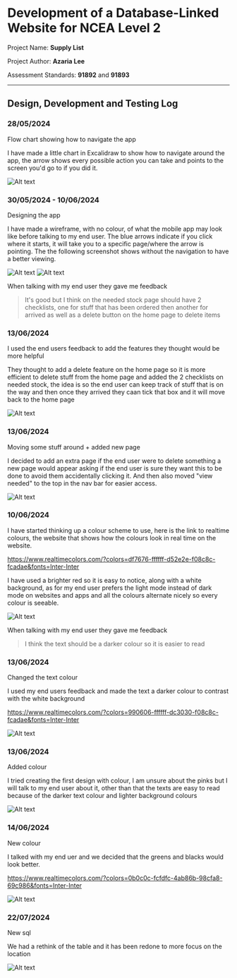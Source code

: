 # Development of a Database-Linked Website for NCEA Level 2

Project Name: **Supply List**

Project Author: **Azaria Lee**

Assessment Standards: **91892** and **91893**


-------------------------------------------------

## Design, Development and Testing Log

### 28/05/2024

Flow chart showing how to navigate the app

I have made a little chart in Excalidraw to show how to navigate around the app, the arrow shows every possible action you can take and points to the screen you'd go to if you did it.

![Alt text](images/flowchart.png)

### 30/05/2024 - 10/06/2024

Designing the app

I have made a wireframe, with no colour, of what the mobile app may look like before talking to my end user. The blue arrows indicate if you click where it starts, it will take you to a specific page/where the arrow is pointing. The the following screenshot shows without the navigation to have a better viewing.

![Alt text](images/supplylist_v1_flow.png)
![Alt text](images/supplylist_v1.png)

When talking with my end user they gave me feedback
> It's good but I think on the needed stock page should have 2 checklists, one for stuff that has been ordered then another for arrived as well as a delete button on the home page to delete items

### 13/06/2024

I used the end users feedback to add the features they thought would be more helpful

They thought to add a delete feature on the home page so it is more efficient to delete stuff from the home page and added the 2 checklists on needed stock, the idea is so the end user can keep track of stuff that is on the way and then once they arrived they caan tick that box and it will move back to the home page

![Alt text](images/supplylist_v2.png)

### 13/06/2024

Moving some stuff around + added new page

I decided to add an extra page if the end user were to delete something a new page would appear asking if the end user is sure they want this to be done to avoid them accidentally clicking it. And then also moved "view needed" to the top in the nav bar for easier access.

![Alt text](images/supplylist_v3.png)

### 10/06/2024

I have started thinking up a colour scheme to use, here is the link to realtime colours, the website that shows how the colours look in real time on the website.

https://www.realtimecolors.com/?colors=df7676-ffffff-d52e2e-f08c8c-fcadae&fonts=Inter-Inter

I have used a brighter red so it is easy to notice, along with a white background, as for my end user prefers the light mode instead of dark mode on websites and apps and all the colours alternate nicely so every colour is seeable.

![Alt text](images/colours.png)

When talking with my end user they gave me feedback
> I think the text should be a darker colour so it is easier to read

### 13/06/2024

Changed the text colour

I used my end users feedback and made the text a darker colour to contrast with the white background

https://www.realtimecolors.com/?colors=990606-ffffff-dc3030-f08c8c-fcadae&fonts=Inter-Inter

![Alt text](images/colours_v2.png)

### 13/06/2024

Added colour

I tried creating the first design with colour, I am unsure about the pinks but I will talk to my end user about it, other than that the texts are easy to read because of the darker text colour and lighter background colours

![Alt text](images/supplylist_colour_v1.png)

### 14/06/2024

New colour

I talked with my end uer and we decided that the greens and blacks would look better.

https://www.realtimecolors.com/?colors=0b0c0c-fcfdfc-4ab86b-98cfa8-69c986&fonts=Inter-Inter

![Alt text](images/colours_v3.png)

### 22/07/2024

New sql

We had a rethink of the table and it has been redone to more focus on the location

![Alt text](images/sql_final.png)